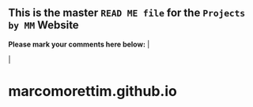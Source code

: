 ## This is the master `READ ME file` for the `Projects by MM` Website

__Please mark your comments here below:__
\|







\|
# marcomorettim.github.io
